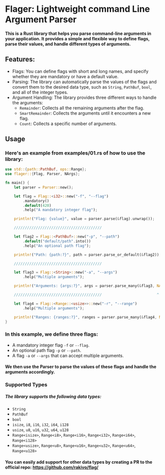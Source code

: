 # Flager: Lightweight command Line Argument Parser

#### This is a Rust library that helps you parse command-line arguments in your application. It provides a simple and flexible way to define flags, parse their values, and handle different types of arguments.
## Features:
- Flags: You can define flags with short and long names, and specify whether they are mandatory or have a default value.
- Parsing: The library can automatically parse the values of the flags and convert them to the desired data type, such as `String`, `PathBuf`, `bool`, and all of the integer types.
- Argument Handling: The library provides three different ways to handle the arguments:
  - `Remainder`: Collects all the remaining arguments after the flag.
  - `SmartRemainder`: Collects the arguments until it encounters a new flag.
  - `Count`: Collects a specific number of arguments.

## Usage

### Here's an example from examples/01.rs of how to use the library:

``` rust
use std::{path::PathBuf, ops::Range};
use flager::{Flag, Parser, NArgs};

fn main() {
    let parser = Parser::new();

    let flag = Flag::<i32>::new("-f", "--flag")
        .mandatory()
        .default(420)
        .help("A mandatory integer flag");

    println!("Flag: {value}", value = parser.parse(&flag).unwrap());

    ////////////////////////////////////////

    let flag2 = Flag::<PathBuf>::new("-p", "--path")
        .default("default/path".into())
        .help("An optional path flag");

    println!("Path: {path:?}", path = parser.parse_or_default(&flag2));

    ////////////////////////////////////////

    let flag3 = Flag::<String>::new("-a", "--args")
        .help("Multiple arguments");

    println!("Arguments: {args:?}", args = parser.parse_many(&flag3, NArgs::Remainder));

    ////////////////////////////////////////                         ^ You can read about `NArgs` in `nargs.md`.

    let flag4 = Flag::<Range::<usize>>::new("-r", "--range")
        .help("Multiple arguments");

    println!("Ranges: {ranges:?}", ranges = parser.parse_many(&flag4, NArgs::SmartRemainder));
}
```
### In this example, we define three flags:
- A mandatory integer flag `-f` or `--flag`.
- An optional path flag `-p` or `--path`.
- A flag `-a` or `--args` that can accept multiple arguments.

#### We then use the Parser to parse the values of these flags and handle the arguments accordingly.

### Supported Types
##### The library supports the following data types:
- `String`
- `PathBuf`
- `bool`
- `isize`, `i8`, `i16`, `i32`, `i64`, `i128`
- `usize`, `u8`, `u16`, `u32`, `u64`, `u128`
- `Range<isize>`, `Range<i8>`, `Range<i16>`, `Range<i32>`, `Range<i64>`, `Range<i128>`
- `Range<usize>`, `Range<u8>`, `Range<u16>`, `Range<u32>`, `Range<u64>`, `Range<u128>`

#### You can easily add support for other data types by creating a PR to the official repo: <https://github.com/rakivo/flag/>
